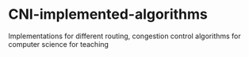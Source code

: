# CNI-implemented-algorithms
Implementations for different routing, congestion control algorithms for computer science for teaching
